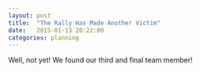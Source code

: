 ```yaml
---
layout: post
title:  "The Rally Has Made Another Victim"
date:   2015-01-13 20:22:00
categories: planning
---
```

Well, not yet! We found our third and final team member!